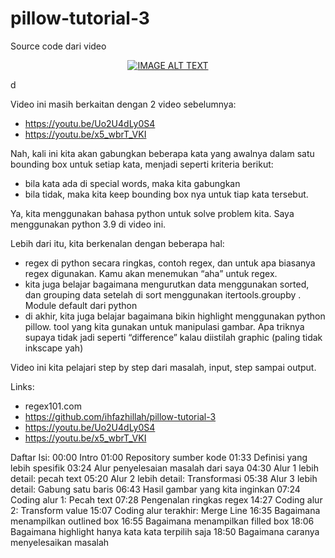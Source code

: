 # pillow-tutorial-3

Source code dari video

<div align="center">
  <a href="https://www.youtube.com/watch?v=xVbLv4uaIr8"><img src="https://img.youtube.com/vi/xVbLv4uaIr8/0.jpg" alt="IMAGE ALT TEXT"></a>
</div>

d

Video ini masih berkaitan dengan 2 video sebelumnya:

- https://youtu.be/Uo2U4dLy0S4
- https://youtu.be/x5_wbrT_VKI

Nah, kali ini kita akan gabungkan beberapa kata yang awalnya dalam satu bounding box untuk setiap kata, menjadi seperti kriteria berikut:
- bila kata ada di special words, maka kita gabungkan
- bila tidak, maka kita keep bounding box nya untuk tiap kata tersebut.

Ya, kita menggunakan bahasa python untuk solve problem kita. Saya menggunakan python 3.9 di video ini.

Lebih dari itu, kita berkenalan dengan beberapa hal:

- regex di python secara ringkas, contoh regex, dan untuk apa biasanya regex digunakan. Kamu akan menemukan “aha” untuk regex.
- kita juga belajar bagaimana mengurutkan data menggunakan sorted, dan grouping data setelah di sort menggunakan itertools.groupby . Module default dari python
- di akhir, kita juga belajar bagaimana bikin highlight menggunakan python pillow. tool yang kita gunakan untuk manipulasi gambar. Apa triknya supaya tidak jadi seperti “difference” kalau diistilah graphic (paling tidak inkscape yah)

Video ini kita pelajari step by step dari masalah, input, step sampai output.

Links:

- regex101.com
- https://github.com/ihfazhillah/pillow-tutorial-3
- https://youtu.be/Uo2U4dLy0S4
- https://youtu.be/x5_wbrT_VKI

Daftar Isi:
00:00 Intro
01:00 Repository sumber kode
01:33 Definisi yang lebih spesifik
03:24 Alur penyelesaian masalah dari saya
04:30 Alur 1 lebih detail: pecah text
05:20 Alur 2 lebih detail: Transformasi
05:38 Alur 3 lebih detail: Gabung satu baris
06:43 Hasil gambar yang kita inginkan
07:24 Coding alur 1: Pecah text
07:28 Pengenalan ringkas regex
14:27 Coding alur 2: Transform value
15:07 Coding alur terakhir: Merge Line
16:35 Bagaimana menampilkan outlined box
16:55 Bagaimana menampilkan filled box
18:06 Bagaimana highlight hanya kata kata terpilih saja
18:50 Bagaimana caranya menyelesaikan masalah
